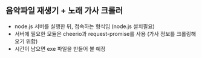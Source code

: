 ## 음악파일 재생기 + 노래 가사 크롤러

- node.js 서버를 실행한 뒤, 접속하는 형식임 (node.js 설치필요)
- 서버에 필요한 모듈은 cheerio과 request-promise를 사용 (가사 정보를 크롤링해 오기 위함)
- 시간이 남으면 exe 파일을 만들어 볼 예정
